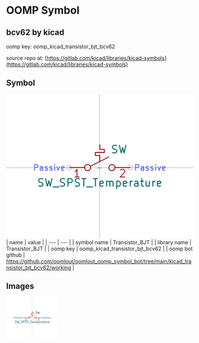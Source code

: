# OOMP Symbol  
## bcv62  by kicad  
  
oomp key: oomp_kicad_transistor_bjt_bcv62  
  
source repo at: [https://gitlab.com/kicad/libraries/kicad-symbols](https://gitlab.com/kicad/libraries/kicad-symbols)  
## Symbol  
  
[![working.png](working_600.png)](working.png)  
| name | value | 
| --- | --- | 
| symbol name | Transistor_BJT | 
| library name | Transistor_BJT | 
| oomp key | oomp_kicad_transistor_bjt_bcv62 | 
| oomp bot github | https://github.com/oomlout/oomlout_oomp_symbol_bot/tree/main/kicad_transistor_bjt_bcv62/working | 
## Images  
  
[![working.png](working_140.png)](working.png)  

